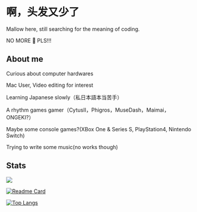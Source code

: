 # 啊，头发又少了

Mallow here, still searching for the meaning of coding.

NO MORE 🐛 PLS!!!

## About me

Curious about computer hardwares

Mac User, Video editing for interest

Learning Japanese slowly（私日本語本当苦手）

A rhythm games gamer（CytusII，Phigros，MuseDash，Maimai，ONGEKI?）

Maybe some console games?(XBox One & Series S, PlayStation4, Nintendo Switch)

Trying to write some music(no works though)

## Stats

<img align="center" src="https://github-readme-stats.vercel.app/api/?username=mallow5359&theme=solarized-light" />

[![Readme Card](https://github-readme-stats.vercel.app/api/pin/?username=mallow5359&repo=MiniGeki&show_owner=True)](https://github.com/anuraghazra/github-readme-stats)

[![Top Langs](https://github-readme-stats.vercel.app/api/top-langs/?username=mallow5359&layout=compact)](https://github.com/anuraghazra/github-readme-stats)
